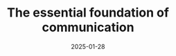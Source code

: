 ---
title: The essential foundation of communication
description: Showing leadership in what and how a business communicates with customers
layout: page.njk
jumbotron: |
  Clear and coherent communication is a fundamental requirement for a Chief Delivery Officer, an essential skill that should be particularly well developed.
  
  The CDO is responsible for effective communication between all parties on projects: clear communication is vital to achieve outcomes. The CDO determines what and how a business communicates with customers, with distinctive leadership in this key area.{.smaller}
pending: true
date: 2025-01-28
eleventyNavigation:
  key: Communication is key
  parent: What makes a CDO?
  root: Handbook
  order: 20
tags:
  - '#handbookWhat'
meta:
  title: The Essential Foundation of Communication
  description: Showing leadership in what and how a business communicates with customers
---